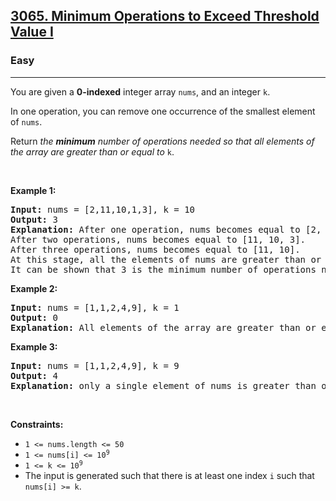 <h2><a href="https://leetcode.com/problems/minimum-operations-to-exceed-threshold-value-i/description/?envType=problem-list-v2&envId=array">3065. Minimum Operations to Exceed Threshold Value I</a></h2><h3>Easy</h3><hr><p>You are given a <strong>0-indexed</strong> integer array <code>nums</code>, and an integer <code>k</code>.</p>

<p>In one operation, you can remove one occurrence of the smallest element of <code>nums</code>.</p>

<p>Return <em>the <strong>minimum</strong> number of operations needed so that all elements of the array are greater than or equal to</em> <code>k</code>.</p>

<p>&nbsp;</p>
<p><strong class="example">Example 1:</strong></p>

<pre>
<strong>Input:</strong> nums = [2,11,10,1,3], k = 10
<strong>Output:</strong> 3
<strong>Explanation:</strong> After one operation, nums becomes equal to [2, 11, 10, 3].
After two operations, nums becomes equal to [11, 10, 3].
After three operations, nums becomes equal to [11, 10].
At this stage, all the elements of nums are greater than or equal to 10 so we can stop.
It can be shown that 3 is the minimum number of operations needed so that all elements of the array are greater than or equal to 10.
</pre>

<p><strong class="example">Example 2:</strong></p>

<pre>
<strong>Input:</strong> nums = [1,1,2,4,9], k = 1
<strong>Output:</strong> 0
<strong>Explanation:</strong> All elements of the array are greater than or equal to 1 so we do not need to apply any operations on nums.</pre>

<p><strong class="example">Example 3:</strong></p>

<pre>
<strong>Input:</strong> nums = [1,1,2,4,9], k = 9
<strong>Output:</strong> 4
<strong>Explanation:</strong> only a single element of nums is greater than or equal to 9 so we need to apply the operations 4 times on nums.
</pre>

<p>&nbsp;</p>
<p><strong>Constraints:</strong></p>

<ul>
	<li><code>1 &lt;= nums.length &lt;= 50</code></li>
	<li><code>1 &lt;= nums[i] &lt;= 10<sup>9</sup></code></li>
	<li><code>1 &lt;= k &lt;= 10<sup>9</sup></code></li>
	<li>The input is generated such that there is at least one index <code>i</code> such that <code>nums[i] &gt;= k</code>.</li>
</ul>
